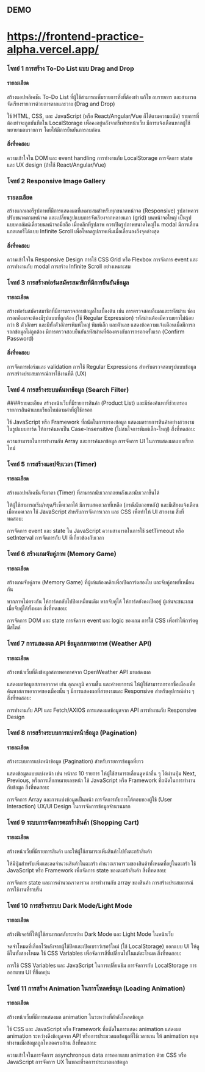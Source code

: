 ## DEMO

# https://frontend-practice-alpha.vercel.app/

### โจทย์ 1 การสร้าง To-Do List แบบ Drag and Drop

#### รายละเอียด

สร้างแอปพลิเคชัน To-Do List ที่ผู้ใช้สามารถเพิ่มรายการสิ่งที่ต้องทำ แก้ไข ลบรายการ และสามารถจัดเรียงรายการด้วยการลากและวาง (Drag and Drop)

ใช้ HTML, CSS, และ JavaScript (หรือ React/Angular/Vue ก็ได้ตามความถนัด)
รายการที่ต้องทำจะถูกบันทึกใน LocalStorage เพื่อคงอยู่หลังจากรีเฟรชหน้าเว็บ
มีการแจ้งเตือนหากผู้ใช้พยายามลบรายการ โดยให้มีการยืนยันการลบก่อน

#### สิ่งที่ทดสอบ

ความเข้าใจใน DOM และ event handling
การทำงานกับ LocalStorage
การจัดการ state และ UX design (ถ้าใช้ React/Angular/Vue)

### โจทย์ 2 Responsive Image Gallery

### รายละเอียด

สร้างแกลเลอรีรูปภาพที่มีการแสดงผลที่เหมาะสมสำหรับทุกขนาดหน้าจอ (Responsive)
รูปภาพควรปรับขนาดตามหน้าจอ และเปลี่ยนรูปแบบการจัดเรียงจากหลายแถว (grid) บนหน้าจอใหญ่ เป็นรูปแบบคอลัมน์เดี่ยวบนหน้าจอมือถือ
เมื่อคลิกที่รูปภาพ ควรเปิดรูปภาพขนาดใหญ่ใน modal
มีการเลื่อนแกลเลอรีได้แบบ Infinite Scroll เพื่อโหลดรูปภาพเพิ่มเมื่อเลื่อนลงถึงจุดล่างสุด

#### สิ่งที่ทดสอบ

ความเข้าใจใน Responsive Design
การใช้ CSS Grid หรือ Flexbox
การจัดการ event และการทำงานกับ modal
การสร้าง Infinite Scroll อย่างเหมาะสม

### โจทย์ 3 การสร้างฟอร์มสมัครสมาชิกที่มีการยืนยันข้อมูล

#### รายละเอียด

สร้างฟอร์มสมัครสมาชิกที่มีการตรวจสอบข้อมูลในเบื้องต้น เช่น การตรวจสอบอีเมลและรหัสผ่าน
ช่องกรอกอีเมลจะต้องมีรูปแบบที่ถูกต้อง (ใช้ Regular Expression)
รหัสผ่านต้องมีความยาวไม่น้อยกว่า 8 ตัวอักษร และมีทั้งตัวอักษรพิมพ์ใหญ่ พิมพ์เล็ก และตัวเลข
แสดงข้อความแจ้งเตือนเมื่อมีการกรอกข้อมูลไม่ถูกต้อง
มีการตรวจสอบยืนยันรหัสผ่านที่ต้องตรงกับการกรอกครั้งแรก (Confirm Password)

#### สิ่งที่ทดสอบ

การจัดการฟอร์มและ validation
การใช้ Regular Expressions สำหรับตรวจสอบรูปแบบข้อมูล
การสร้างประสบการณ์การใช้งานที่ดี (UX)

### โจทย์ 4 การสร้างระบบค้นหาข้อมูล (Search Filter)

####รายละเอียด
สร้างหน้าเว็บที่มีรายการสินค้า (Product List) และมีช่องค้นหาที่ช่วยกรองรายการสินค้าแบบเรียลไทม์ตามคำที่ผู้ใช้กรอก

ใช้ JavaScript หรือ Framework ที่ถนัดในการกรองข้อมูล
แสดงผลรายการสินค้าอย่างสวยงามในรูปแบบการ์ด
ให้การค้นหาเป็น Case-Insensitive (ไม่สนใจการพิมพ์เล็ก-ใหญ่)
สิ่งที่ทดสอบ:

ความสามารถในการทำงานกับ Array และการค้นหาข้อมูล
การจัดการ UI ในการแสดงผลแบบเรียลไทม์

### โจทย์ 5 การสร้างแอปจับเวลา (Timer)

#### รายละเอียด

สร้างแอปพลิเคชันจับเวลา (Timer) ที่สามารถนับเวลาถอยหลังและนับเวลาขึ้นได้

ให้ผู้ใช้สามารถเริ่ม/หยุด/รีเซ็ตเวลาได้
มีการแสดงเวลาที่เหลือ (กรณีนับถอยหลัง) และมีเสียงแจ้งเตือนเมื่อหมดเวลา
ใช้ JavaScript สำหรับการจัดการเวลา และ CSS เพื่อทำให้ UI สวยงาม
สิ่งที่ทดสอบ:

การจัดการ event และ state ใน JavaScript
ความสามารถในการใช้ setTimeout หรือ setInterval
การจัดการกับ UI ที่เกี่ยวข้องกับเวลา

### โจทย์ 6 สร้างเกมจับคู่ภาพ (Memory Game)

#### รายละเอียด

สร้างเกมจับคู่ภาพ (Memory Game) ที่ผู้เล่นต้องคลิกเพื่อเปิดการ์ดสองใบ และจับคู่ภาพที่เหมือนกัน

หากภาพไม่ตรงกัน ให้การ์ดกลับไปปิดเหมือนเดิม
หากจับคู่ได้ ให้การ์ดยังคงเปิดอยู่
ผู้เล่นจะชนะเกมเมื่อจับคู่ได้ทั้งหมด
สิ่งที่ทดสอบ:

การจัดการ DOM และ state
การจัดการ event และ logic ของเกม
การใช้ CSS เพื่อทำให้การ์ดดูมีสไตล์

### โจทย์ 7 การแสดงผล API ข้อมูลสภาพอากาศ (Weather API)

#### รายละเอียด

สร้างหน้าเว็บที่ดึงข้อมูลสภาพอากาศจาก OpenWeather API มาแสดงผล

แสดงผลข้อมูลสภาพอากาศ เช่น อุณหภูมิ ความชื้น และคำพยากรณ์
ให้ผู้ใช้สามารถกรอกชื่อเมืองเพื่อค้นหาสภาพอากาศของเมืองนั้น ๆ
มีการแสดงผลที่สวยงามและ Responsive สำหรับอุปกรณ์ต่าง ๆ
สิ่งที่ทดสอบ:

การทำงานกับ API และ Fetch/AXIOS
การแสดงผลข้อมูลจาก API
การทำงานกับ Responsive Design

### โจทย์ 8 การสร้างระบบการแบ่งหน้าข้อมูล (Pagination)

#### รายละเอียด

สร้างระบบการแบ่งหน้าข้อมูล (Pagination) สำหรับรายการข้อมูลที่ยาว

แสดงข้อมูลแบบแบ่งหน้า เช่น หน้าละ 10 รายการ
ให้ผู้ใช้สามารถเลื่อนดูหน้าอื่น ๆ ได้ผ่านปุ่ม Next, Previous, หรือการเลือกหมายเลขหน้า
ใช้ JavaScript หรือ Framework ที่ถนัดในการทำงานกับข้อมูล
สิ่งที่ทดสอบ:

การจัดการ Array และการแบ่งข้อมูลเป็นหน้า
การจัดการกับการโต้ตอบของผู้ใช้ (User Interaction)
UX/UI Design ในการจัดการข้อมูลจำนวนมาก

### โจทย์ 9 ระบบการจัดการตะกร้าสินค้า (Shopping Cart)

#### รายละเอียด

สร้างหน้าเว็บที่มีรายการสินค้า และให้ผู้ใช้สามารถเพิ่มสินค้าไปยังตะกร้าสินค้า

ให้มีปุ่มสำหรับเพิ่มและลดจำนวนสินค้าในตะกร้า
คำนวณราคารวมของสินค้าทั้งหมดที่อยู่ในตะกร้า
ใช้ JavaScript หรือ Framework เพื่อจัดการ state ของตะกร้าสินค้า
สิ่งที่ทดสอบ:

การจัดการ state และการคำนวณราคารวม
การทำงานกับ array ของสินค้า
การสร้างประสบการณ์การใช้งานที่ราบรื่น

### โจทย์ 10 การสร้างระบบ Dark Mode/Light Mode

#### รายละเอียด

สร้างฟีเจอร์ที่ให้ผู้ใช้สามารถสลับระหว่าง Dark Mode และ Light Mode ในหน้าเว็บ

จดจำโหมดที่เลือกไว้หลังจากผู้ใช้ปิดและเปิดเบราว์เซอร์ใหม่ (ใช้ LocalStorage)
ออกแบบ UI ให้ดูดีในทั้งสองโหมด
ใช้ CSS Variables เพื่อจัดการสีที่เปลี่ยนไปในแต่ละโหมด
สิ่งที่ทดสอบ:

การใช้ CSS Variables และ JavaScript ในการเปลี่ยนธีม
การจัดการกับ LocalStorage
การออกแบบ UI ที่ยืดหยุ่น

### โจทย์ 11 การสร้าง Animation ในการโหลดข้อมูล (Loading Animation)

#### รายละเอียด

สร้างหน้าเว็บที่มีการแสดงผล animation ในระหว่างที่กำลังโหลดข้อมูล

ใช้ CSS และ JavaScript หรือ Framework ที่ถนัดในการแสดง animation
แสดงผล animation ระหว่างดึงข้อมูลจาก API หรือการประมวลผลข้อมูลที่ใช้เวลานาน
ให้ animation หยุดทำงานเมื่อข้อมูลถูกโหลดครบถ้วน
สิ่งที่ทดสอบ:

ความเข้าใจในการจัดการ asynchronous data
การออกแบบ animation ด้วย CSS หรือ JavaScript
การจัดการ UX ในขณะที่รอการประมวลผลข้อมูล
